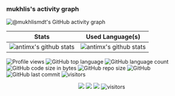 

<!--   GitHub stats graph -->
### mukhlis's activity graph
![@mukhlismdt's GitHub activity graph](https://activity-graph.herokuapp.com/graph?username=antimx&hide_border=true&theme=redical)

| Stats                                                                                                                                       | Used Language(s)                                                                                                                         |
|-----------------------------------------------------------------------------------------------------------------------------------------|---------------------------------------------------------------------------------------------------------------------------|
| ![antimx's github stats](https://github-readme-stats.vercel.app/api?username=antimx&show_icons=true&theme=radical&include_all_commits=true) | ![antimx's github stats](https://github-readme-stats.vercel.app/api/top-langs/?username=antimx&theme=radical&layout=compact) |

![Profile views](https://gpvc.arturio.dev/antimx) ![GitHub top language](https://img.shields.io/github/languages/top/antimx/README) ![GitHub language count](https://img.shields.io/github/languages/count/antimx/README)
![GitHub code size in bytes](https://img.shields.io/github/languages/code-size/antimx/README)
![GitHub repo size](https://img.shields.io/github/repo-size/antimx/README) ![GitHub](https://img.shields.io/github/license/antimx/README) ![GitHub last commit](https://img.shields.io/github/last-commit/antimx/README)
<img src="https://visitor-badge.laobi.icu/badge?page_id=antimx.README" alt="visitors"/>
</p>
<!--   my-icons -->
<p align="center">
    <a href="https://github.com/antimx/antimx"><img src="https://img.shields.io/badge/status-updating-brightgreen.svg"></a>
    <a href="https://github.com/antimx/antimx/stargazers"><img src="https://img.shields.io/github/stars/antimx/antimx.svg?logo=github"></a>
    <a href="https://github.com/antimx/antimx/network/members"><img src="https://img.shields.io/github/forks/antimx/antimx.svg?color=blue&logo=github"></a>
    <img src="https://visitor-badge.laobi.icu/badge?page_id=antimx.antimx" alt="visitors"/>   
</p>
